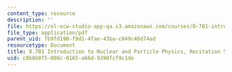 ```yaml
---
content_type: resource
description: ''
file: https://ol-ocw-studio-app-qa.s3.amazonaws.com/courses/8-701-introduction-to-nuclear-and-particle-physics-fall-2020/c0b8b0f5008c0165a66d9390fcf9c1de_MIT8_701f20_rec5.pdf
file_type: application/pdf
parent_uid: fb9fd190-f9d1-4fae-43ba-c049c46d74ad
resourcetype: Document
title: 8.701 Introduction to Nuclear and Particle Physics, Recitation 5
uid: c0b8b0f5-008c-0165-a66d-9390fcf9c1de
---
```

